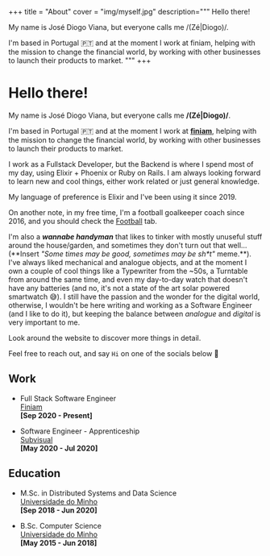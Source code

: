 +++
title = "About"
cover = "img/myself.jpg"
description="""
Hello there!

My name is José Diogo Viana, but everyone calls me /(Zé|Diogo)/.

I'm based in Portugal 🇵🇹 and at the moment I work at finiam, helping with the mission to change the financial world, by working with other businesses to launch their products to market.
"""
+++

# Hello there!

My name is José Diogo Viana, but everyone calls me **/(Zé|Diogo)/**.

I'm based in Portugal 🇵🇹 and at the moment I work at **[finiam](https://finiam.com)**, helping with the mission to change the financial world, by working with other businesses to launch their products to market.

I work as a Fullstack Developer, but the Backend is where I spend most of my day, using Elixir + Phoenix or Ruby on Rails. I am always looking forward to learn new and cool things, either work related or just general knowledge.

My language of preference is Elixir and I've been using it since 2019.

On another note, in my free time, I'm a football goalkeeper coach since 2016, and you should check the [Football](/football) tab. 

I'm also a ***wannabe handyman*** that likes to tinker with mostly unuseful stuff around the house/garden, and sometimes they don't turn out that well... (\*\*Insert *"Some times may be good, sometimes may be sh\*t"* meme.\*\*). I've always liked mechanical and analogue objects, and at the moment I own a couple of cool things like a Typewriter from the ~50s, a Turntable from around the same time, and even my day-to-day watch that doesn't have any batteries (and no, it's not a state of the art solar powered smartwatch 😅). I still have the passion and the wonder for the digital world, otherwise, I wouldn't be here writing and working as a Software Engineer (and I like to do it), but keeping the balance between *analogue* and *digital* is very important to me.

Look around the website to discover more things in detail.

Feel free to reach out, and say `Hi` on one of the socials below 👋

## Work

- Full Stack Software Engineer \
[Finiam](https://finiam.com) \
**[Sep 2020 - Present]** 

- Software Engineer - Apprenticeship \
[Subvisual](https://subvisual.com/) \
**[May 2020 - Jul 2020]**

## Education

- M.Sc. in Distributed Systems and Data Science \
[Universidade do Minho](https://www.uminho.pt/EN) \
**[Sep 2018 - Jun 2020]**
 

- B.Sc. Computer Science \
[Universidade do Minho](https://www.uminho.pt/EN) \
**[May 2015 - Jun 2018]** 
